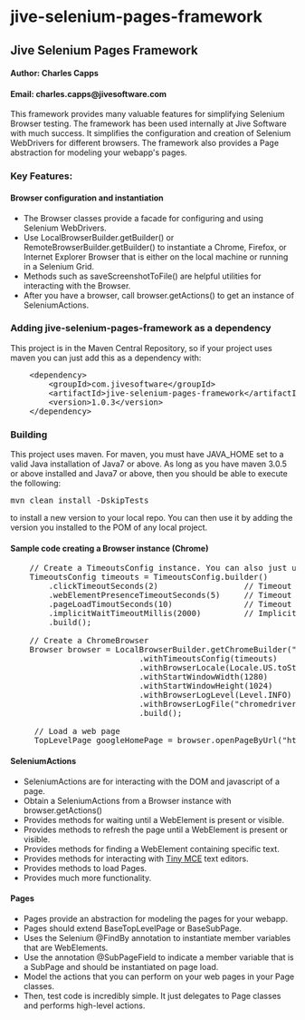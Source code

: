 jive-selenium-pages-framework
=============================

<h2>Jive Selenium Pages Framework</h2>

<h4>Author: Charles Capps</h4>
<h4>Email: charles.capps@jivesoftware.com</h4>

<p>
This framework provides many valuable features for simplifying Selenium Browser testing.
The framework has been used internally at Jive Software with much success. 
It simplifies the configuration and creation of Selenium WebDrivers for different browsers. 
The framework also provides a Page abstraction for modeling your webapp's pages. 
</p>

<h3>Key Features:</h3>

<h4>Browser configuration and instantiation</h4>
<ul>
    <li>The Browser classes provide a facade for configuring and using Selenium WebDrivers.</li>
    <li>
    Use LocalBrowserBuilder.getBuilder() or RemoteBrowserBuilder.getBuilder() to instantiate a 
    Chrome, Firefox, or Internet Explorer Browser that is either on the local machine or running in a 
    Selenium Grid.
    </li>
    <li>Methods such as saveScreenshotToFile() are helpful utilities for interacting with the Browser.</li>
    <li>
    After you have a browser, call browser.getActions() to get an instance of SeleniumActions.
    </li>
</ul>

<h3>Adding jive-selenium-pages-framework as a dependency</h3>
This project is in the Maven Central Repository, 
so if your project uses maven you can just add this as a dependency with:

<pre>
    &lt;dependency&gt;
        &lt;groupId&gt;com.jivesoftware&lt;/groupId&gt;
        &lt;artifactId&gt;jive-selenium-pages-framework&lt;/artifactId&gt;
        &lt;version&gt;1.0.3&lt;/version&gt;
    &lt;/dependency&gt;
</pre>

<h3>Building</h3>
This project uses maven. For maven, you must have JAVA_HOME set to a valid Java installation of Java7 or above. 
As long as you have maven 3.0.5 or above installed and Java7 or above, then you should be
able to execute the following:

<pre>mvn clean install -DskipTests</pre>

to install a new version to your local repo. You can then use it by adding the version you installed to the POM
of any local project. 

<h4>Sample code creating a Browser instance (Chrome)</h4>

<pre>
    // Create a TimeoutsConfig instance. You can also just use TimeoutsConfig.defaultTimeoutsConfig().
    TimeoutsConfig timeouts = TimeoutsConfig.builder()
        .clickTimeoutSeconds(2)                  // Timeout waiting for a WebElement to be clickable (used by the framework)
        .webElementPresenceTimeoutSeconds(5)     // Timeout when polling for a web element to be present (or visible, depending on the method)
        .pageLoadTimoutSeconds(10)               // Timeout waiting for a new page to load (used by the framework, and to configure underlying WebDriver).
        .implicitWaitTimeoutMillis(2000)         // Implicit wait timeout used by the underlying WebDriver.
        .build();

    // Create a ChromeBrowser
    Browser browser = LocalBrowserBuilder.getChromeBuilder("http://my.webapp.com/webapp")  // Base URL for testing. 
                           .withTimeoutsConfig(timeouts)             // TimeoutsConfig created above.
                           .withBrowserLocale(Locale.US.toString())  // Browser locale
                           .withStartWindowWidth(1280)               // Starting width for the browser window in pixels
                           .withStartWindowHeight(1024)              // Starting height for the browser window in pixels
                           .withBrowserLogLevel(Level.INFO)          // Logging Level for the WebDriver's logs
                           .withBrowserLogFile("chromedriver.log")   // Path to logfile, only supported for Chrome and IE. 
                           .build();
                           
     // Load a web page
     TopLevelPage googleHomePage = browser.openPageByUrl("http://google.com");
</pre>

<h4>SeleniumActions</h4>
<ul>
    <li>SeleniumActions are for interacting with the DOM and javascript of a page.</li>
    <li>Obtain a SeleniumActions from a Browser instance with browser.getActions()</li>
    <li>Provides methods for waiting until a WebElement is present or visible.</li>
    <li>Provides methods to refresh the page until a WebElement is present or visible.</li>
    <li>Provides methods for finding a WebElement containing specific text.</li>
    <li>Provides methods for interacting with <a href="http://www.tinymce.com/">Tiny MCE</a> text editors.</li>
    <li>Provides methods to load Pages.</li>
    <li>Provides much more functionality.</li>
</ul>

<h4>Pages</h4>
<ul>
    <li>Pages provide an abstraction for modeling the pages for your webapp.</li>
    <li>Pages should extend BaseTopLevelPage or BaseSubPage.</li>
    <li>Uses the Selenium @FindBy annotation to instantiate member variables that are WebElements.</li>
    <li>Use the annotation @SubPageField to indicate a member variable that is a SubPage and should be instantiated on page load.</li>
    <li>Model the actions that you can perform on your web pages in your Page classes.</li>
    <li>Then, test code is incredibly simple. It just delegates to Page classes and performs high-level actions.</li>
</ul>

